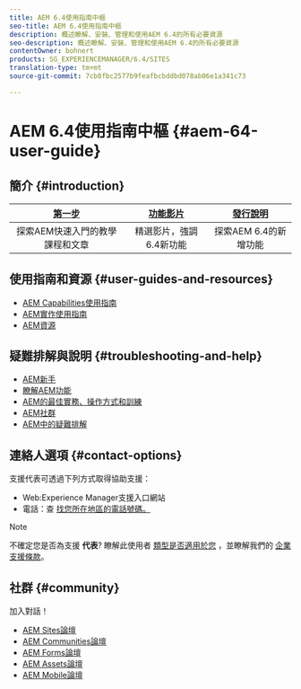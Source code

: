 ```yaml
---
title: AEM 6.4使用指南中樞
seo-title: AEM 6.4使用指南中樞
description: 概述瞭解、安裝、管理和使用AEM 6.4的所有必要資源
seo-description: 概述瞭解、安裝、管理和使用AEM 6.4的所有必要資源
contentOwner: bohnert
products: SG_EXPERIENCEMANAGER/6.4/SITES
translation-type: tm+mt
source-git-commit: 7cb8fbc2577b9feafbcbddbd078ab06e1a341c73

---
```



# AEM 6.4使用指南中樞 {#aem-64-user-guide}

## 簡介 {#introduction}

| [第一步](https://helpx.adobe.com/experience-manager/get-started.html) | [功能影片](https://helpx.adobe.com/experience-manager/kt/index/aem-6-5-videos.html) | [發行說明](https://helpx.adobe.com/experience-manager/6-5/release-notes.html) |
|:-:|:-:|:-:|
| 探索AEM快速入門的教學課程和文章 | 精選影片，強調6.4新功能 | 探索AEM 6.4的新增功能 |

## 使用指南和資源 {#user-guides-and-resources}

* [AEM Capabilities使用指南](capabilities.md)
* [AEM實作使用指南](implementation.md)
* [AEM資源](resources.md)

## 疑難排解與說明 {#troubleshooting-and-help}

* [AEM新手](new.md)
* [瞭解AEM功能](learn.md)
* [AEM的最佳實務、操作方式和訓練](best-practice.md)
* [AEM社群](community.md)
* [AEM中的疑難排解](troubleshooting.md)

## 連絡人選項 {#contact-options}

支援代表可透過下列方式取得協助支援：

* Web:Experience Manager支援入口網站
* 電話：查 [找您所在地區的電話號碼。](https://helpx.adobe.com/contact/dma-external/DMACustomeCareRegionalPhoneNumbers.html)

>[!NOTE]
>
>不確定您是否為支援 **代表**? 瞭解此使用者 [類型是否適用於您](https://helpx.adobe.com/experience-cloud/supported-users.html) ，並瞭解我們的 [企業支援條款](https://helpx.adobe.com/support/programs/enterprise-support-terms.html)。

## 社群 {#community}

加入對話！

* [AEM Sites論壇](http://help-forums.adobe.com/content/adobeforums/en/experience-manager-forum/adobe-experience-manager.html)
* [AEM Communities論壇](http://help-forums.adobe.com/content/adobeforums/en/experience-manager-forum/aem-communities.html)
* [AEM Forms論壇](http://help-forums.adobe.com/content/adobeforums/en/experience-manager-forum/aem-forms.html)
* [AEM Assets論壇](http://help-forums.adobe.com/content/adobeforums/en/experience-manager-forum/aem-assets.html)
* [AEM Mobile論壇](http://forums.adobe.com/community/experiencemanagermobile)

